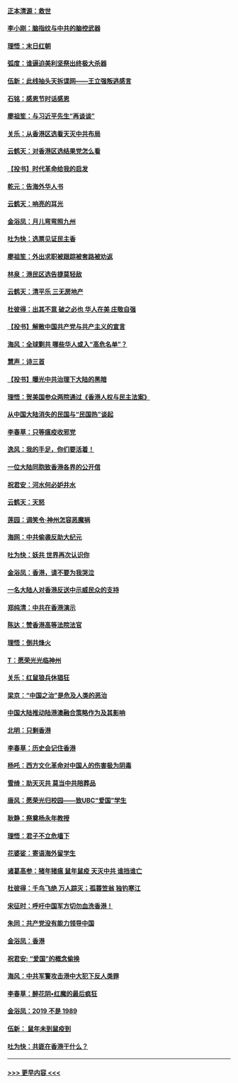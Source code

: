 #### [正本清源：救世](../pages/nsc993/n11689134.md?t=11300355) 
#### [李小刚：脑指纹与中共的脑控武器](../pages/nsc993/n11688900.md?t=11300355) 
#### [理悟：末日红朝](../pages/nsc993/n11688829.md?t=11300355) 
#### [弧度：谁逼迫美利坚祭出终极大杀器](../pages/nsc993/n11688735.md?t=11300355) 
#### [伍新：此线抽头天拆谍网——王立强叛逃感言](../pages/nsc993/n11687981.md?t=11300355) 
#### [石铭：感恩节时话感恩](../pages/nsc993/n11687568.md?t=11300355) 
#### [廖祖笙：与习近平先生“再谈谈”](../pages/nsc993/n11687005.md?t=11300355) 
#### [关乐：从香港区选看天灭中共布局](../pages/nsc993/n11686647.md?t=11300355) 
#### [云鹤天：对香港区选结果党怎么看](../pages/nsc993/n11686216.md?t=11300355) 
#### [【投书】时代革命给我的启发](../pages/nsc993/n11684287.md?t=11300355) 
#### [乾元：告海外华人书](../pages/nsc993/n11684044.md?t=11300355) 
#### [云鹤天：响亮的耳光](../pages/nsc993/n11684254.md?t=11300355) 
#### [金浴凤：月儿弯弯照九州](../pages/nsc993/n11684231.md?t=11300355) 
#### [吐为快：选票见证民主香](../pages/nsc993/n11684206.md?t=11300355) 
#### [廖祖笙：外出求职被跟踪被套路被劝返](../pages/nsc993/n11683874.md?t=11300355) 
#### [林泉：港民区选告捷莫轻敌](../pages/nsc993/n11683930.md?t=11300355) 
#### [云鹤天：清平乐 三无房地产](../pages/nsc993/n11681521.md?t=11300355) 
#### [杜彼得：出其不意 破之必也 华人在美 庄敬自强](../pages/nsc993/n11679554.md?t=11300355) 
#### [【投书】解散中国共产党与共产主义的宣言](../pages/nsc993/n11679177.md?t=11300355) 
#### [海风：全球剿共 哪些华人或入“高危名单”？](../pages/nsc993/n11678617.md?t=11300355) 
#### [慧声：诗三首](../pages/nsc993/n11678848.md?t=11300355) 
#### [【投书】曝光中共治理下大陆的黑暗](../pages/nsc993/n11678674.md?t=11300355) 
#### [理悟：贺美国参众两院通过《香港人权与民主法案》](../pages/nsc993/n11678104.md?t=11300355) 
#### [从中国大陆消失的民国与“民国热”谈起](../pages/nsc993/n11678075.md?t=11300355) 
#### [李春草：只等瘟疫收邪党](../pages/nsc993/n11677308.md?t=11300355) 
#### [逸风：我的手足，你们要活着！](../pages/nsc993/n11676352.md?t=11300355) 
#### [一位大陆同胞致香港各界的公开信](../pages/nsc993/n11675761.md?t=11300355) 
#### [祝君安：河水何必妒井水](../pages/nsc993/n11675746.md?t=11300355) 
#### [云鹤天：天怒](../pages/nsc993/n11675718.md?t=11300355) 
#### [莲园：调笑令‧神州怎容恶魔祸](../pages/nsc993/n11675648.md?t=11300355) 
#### [海网：中共偷袭反助大纪元](../pages/nsc993/n11673515.md?t=11300355) 
#### [吐为快：妖共 世界再次认识你](../pages/nsc993/n11673506.md?t=11300355) 
#### [金浴凤：香港，请不要为我哭泣](../pages/nsc993/n11673248.md?t=11300355) 
#### [一名大陆人对香港反送中示威民众的支持](../pages/nsc993/n11672615.md?t=11300355) 
#### [郑纯清：中共在香港演示](../pages/nsc993/n11670539.md?t=11300355) 
#### [陈达：赞香港高等法院法官](../pages/nsc993/n11669542.md?t=11300355) 
#### [理悟：倒共烽火](../pages/nsc993/n11668844.md?t=11300355) 
#### [T：愿荣光光临神州](../pages/nsc993/n11668421.md?t=11300355) 
#### [关乐：红鼠狼兵休猖狂](../pages/nsc993/n11668378.md?t=11300355) 
#### [梁京：“中国之治”是危及人类的恶治](../pages/nsc993/n11668328.md?t=11300355) 
#### [中国大陆推动陆港澳融合策略作为及其影响](../pages/nsc993/n11668157.md?t=11300355) 
#### [北明：只剩香港](../pages/nsc993/n11668002.md?t=11300355) 
#### [李春草：历史会记住香港](../pages/nsc993/n11667927.md?t=11300355) 
#### [杨吒：西方文化革命对中国人的伤害极为阴毒](../pages/nsc993/n11664521.md?t=11300355) 
#### [雪绮：助天灭共 莫当中共陪葬品](../pages/nsc993/n11662650.md?t=11300355) 
#### [唐风：愿荣光归校园——致UBC“爱国”学生](../pages/nsc993/n11662194.md?t=11300355) 
#### [耿静：祭奠杨永年教授](../pages/nsc993/n11662514.md?t=11300355) 
#### [理悟：君子不立危墙下](../pages/nsc993/n11662172.md?t=11300355) 
#### [花婆娑：寄语海外留学生](../pages/nsc993/n11662121.md?t=11300355) 
#### [诸葛高参：猪年猪瘟 鼠年鼠疫 天灭中共 谁挡谁亡](../pages/nsc993/n11661980.md?t=11300355) 
#### [杜彼得：千鸟飞绝 万人踪灭；孤蓑笠翁 独钓寒江](../pages/nsc993/n11661170.md?t=11300355) 
#### [宋征时：呼吁中国军方切勿血洗香港！](../pages/nsc993/n11415318.md?t=11300355) 
#### [朱同：共产党没有能力领导中国](../pages/nsc993/n11660421.md?t=11300355) 
#### [金浴凤：香港](../pages/nsc993/n11660419.md?t=11300355) 
#### [祝君安: “爱国”的概念偷换](../pages/nsc993/n11659706.md?t=11300355) 
#### [海风：中共军警攻击港中大犯下反人类罪](../pages/nsc993/n11659632.md?t=11300355) 
#### [李春草：醉花阴•红魔的最后疯狂](../pages/nsc993/n11659287.md?t=11300355) 
#### [金浴凤：2019 不是 1989](../pages/nsc993/n11657663.md?t=11300355) 
#### [伍新： 鼠年未到鼠疫到](../pages/nsc993/n11655098.md?t=11300355) 
#### [吐为快：共匪在香港干什么？](../pages/nsc993/n11654891.md?t=11300355) 

----
#### [ >>> 更早内容 <<< ](../indexes/nsc993-earlier.md)

